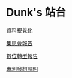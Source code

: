 # Dunk's 站台

[資料視覺化](/WebSites/ex_page/ "資料視覺化")

[集思會報告](/WebSites/TrustDeptRpt/ "DepartmentRpt")

[數位轉型報告](/WebSites/DX/ "數位轉型報告")

[專利發想說明](/WebSites/patent/ "專利發想說明")


